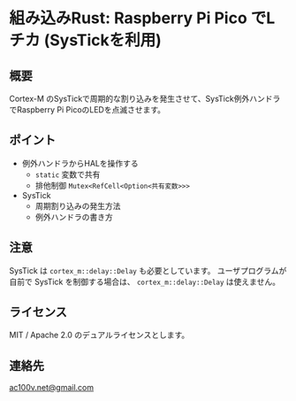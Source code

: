 # 組み込みRust: Raspberry Pi Pico でLチカ (SysTickを利用)

## 概要

Cortex-M のSysTickで周期的な割り込みを発生させて、SysTick例外ハンドラでRaspberry Pi PicoのLEDを点滅させます。

## ポイント

* 例外ハンドラからHALを操作する
  * `static` 変数で共有
  * 排他制御 `Mutex<RefCell<Option<共有変数>>>`
* SysTick
  * 周期割り込みの発生方法
  * 例外ハンドラの書き方

## 注意

SysTick は `cortex_m::delay::Delay` も必要としています。
ユーザプログラムが自前で SysTick を制御する場合は、 `cortex_m::delay::Delay` は使えません。

## ライセンス

MIT / Apache 2.0 のデュアルライセンスとします。

## 連絡先

ac100v.net@gmail.com
